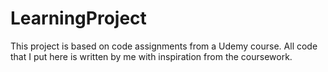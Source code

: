 # LearningProject
This project is based on code assignments from a Udemy course. All code that I put here is written by me with inspiration from the coursework.
